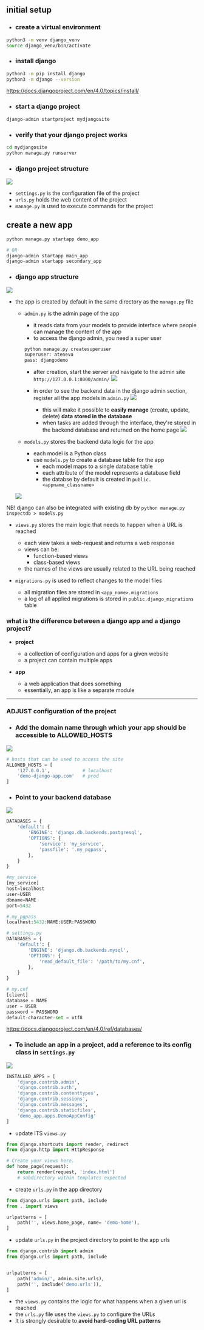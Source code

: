 ## initial setup
* ### create a virtual environment
```bash
python3 -m venv django_venv
source django_venv/bin/activate
```

* ### install django
```bash
python3 -m pip install django
python3 -m django --version
```
https://docs.djangoproject.com/en/4.0/topics/install/


* ### start a django project
```bash
django-admin startproject mydjangosite
```

* ### verify that your django project works
```bash
cd mydjangosite
python manage.py runserver
```

* ### django project structure
![](images/mydjangosites.png)
* `settings.py` is the configuration file of the project
* `urls.py` holds the web content of the project
* `manage.py` is used to execute commands for the project

## create a new app
```bash
python manage.py startapp demo_app

# OR  
django-admin startapp main_app
django-admin startapp secondary_app
```

* ### django app structure
![](images/demo-app.png)
* the app is created by default in the same directory as the `manage.py` file
  * `admin.py` is the admin page of the app
    * it reads data from your models to provide interface where people can manage the content of the app
    * to access the django admin, you need a super user
    ```bash
    python manage.py createsuperuser
    superuser: ateneva
    pass: djangodemo
    ```
    * after creation, start the server and navigate to the admin site `http://127.0.0.1:8000/admin/` 
    ![](images/django-admin-screen.png)
    
    * in order to see the backend data in the django admin section, register all the app models in `admin.py`
    ![](images/django-admin-with-our-data.png)
      * this will make it possible to **easily manage** (create, update, delete) **data stored in the database**
      * when tasks are added through the interface, they're stored in the backend database and returned on the home page
    ![](images/home-page-with-back-end-content.png)      


  * `models.py` stores the backend data logic for the app
    * each model is a Python class
    * use `models.py` to create a database table for the app
      * each model maps to a single database table
      * each attribute of the model represents a database field
      * the databse by default is created in `public.<appname_classname>`
  

  ![](images/create-db-tables-with-django.png)

NB! django can also be integrated with existing db by `python manage.py inspectdb > models.py`


  * `views.py` stores the main logic that needs to happen when a URL is reached
    * each view takes a web-request and returns a web response
    * views can be: 
      * function-based views
      * class-based views
    * the names of the views are usually related to the URL being reached
    

  * `migrations.py` is used to reflect changes to the model files
    * all migration files are stored in `<app_name>.migrations`
    * a log of all applied migrations is stored in `public.django_migrations` table

### what is the difference between a django app and a django project?
* **project**
  * a collection of configuration and apps for a given website
  * a project can contain multiple apps

* **app**
  * a web application that does something
  * essentially, an app is like a separate module

---------

### ADJUST configuration of the project

* ### **Add the domain name** through which your app should be accessible to **ALLOWED_HOSTS**

![](images/alllowed-hosts-default.png)

```python
# hosts that can be used to access the site
ALLOWED_HOSTS = [
    '127.0.0.1',            # localhost
    'demo-django-app.com'   # prod
]
```

* ### **Point to your backend database**

![](images/default-django-db.png)
```python
DATABASES = {
    'default': {
        'ENGINE': 'django.db.backends.postgresql',
        'OPTIONS': {
            'service': 'my_service',
            'passfile': '.my_pgpass',
        },
    }
}

#my_service
[my_service]
host=localhost
user=USER
dbname=NAME
port=5432

#.my_pgpass
localhost:5432:NAME:USER:PASSWORD
```

```python
# settings.py
DATABASES = {
    'default': {
        'ENGINE': 'django.db.backends.mysql',
        'OPTIONS': {
            'read_default_file': '/path/to/my.cnf',
        },
    }
}

# my.cnf
[client]
database = NAME
user = USER
password = PASSWORD
default-character-set = utf8
```

https://docs.djangoproject.com/en/4.0/ref/databases/

* ### **To include an app in a project**, add a reference to its config class in `settings.py`

![](images/installed-apps-default.png)
```python
INSTALLED_APPS = [
    'django.contrib.admin',
    'django.contrib.auth',
    'django.contrib.contenttypes',
    'django.contrib.sessions',
    'django.contrib.messages',
    'django.contrib.staticfiles',
    'demo_app.apps.DemoAppConfig'
]
```

* update ITS `views.py`
```python
from django.shortcuts import render, redirect
from django.http import HttpResponse

# Create your views here.
def home_page(request):
	return render(request, 'index.html')
	# subdirectory within templates expected
```


* create `urls.py` in the app directory
```python
from django.urls import path, include
from . import views

urlpatterns = [
    path('', views.home_page, name= 'demo-home'),
]
```

* update `urls.py` in the project directory to point to the app urls
```python
from django.contrib import admin
from django.urls import path, include


urlpatterns = [
    path('admin/', admin.site.urls),
    path('', include('demo.urls')),
]
```
* the `views.py` contains the logic for what happens when a given url is reached
* the `urls.py` file uses the `views.py` to configure the URLs
* It is strongly desirable to **avoid hard-coding URL patterns**


